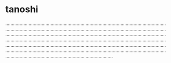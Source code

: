 # tanoshi

...........................................................................................................................................................................................................................................................................................................................................................................................................................................................................................................................................................................................................................................................................................................................................................................................................................................................